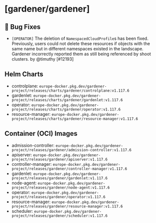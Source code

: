 # [gardener/gardener]

## 🐛 Bug Fixes

- `[OPERATOR]` The deletion of `NamespacedCloudProfile`s has been fixed. Previously, users could not delete these resources if objects with the same name but in different namespaces existed in the landscape. Gardener incorrectly reported them as still being referenced by shoot clusters. by @timuthy [#12193]

## Helm Charts
- controlplane: `europe-docker.pkg.dev/gardener-project/releases/charts/gardener/controlplane:v1.117.6`
- gardenlet: `europe-docker.pkg.dev/gardener-project/releases/charts/gardener/gardenlet:v1.117.6`
- operator: `europe-docker.pkg.dev/gardener-project/releases/charts/gardener/operator:v1.117.6`
- resource-manager: `europe-docker.pkg.dev/gardener-project/releases/charts/gardener/resource-manager:v1.117.6`
## Container (OCI) Images
- admission-controller: `europe-docker.pkg.dev/gardener-project/releases/gardener/admission-controller:v1.117.6`
- apiserver: `europe-docker.pkg.dev/gardener-project/releases/gardener/apiserver:v1.117.6`
- controller-manager: `europe-docker.pkg.dev/gardener-project/releases/gardener/controller-manager:v1.117.6`
- gardenlet: `europe-docker.pkg.dev/gardener-project/releases/gardener/gardenlet:v1.117.6`
- node-agent: `europe-docker.pkg.dev/gardener-project/releases/gardener/node-agent:v1.117.6`
- operator: `europe-docker.pkg.dev/gardener-project/releases/gardener/operator:v1.117.6`
- resource-manager: `europe-docker.pkg.dev/gardener-project/releases/gardener/resource-manager:v1.117.6`
- scheduler: `europe-docker.pkg.dev/gardener-project/releases/gardener/scheduler:v1.117.6`

